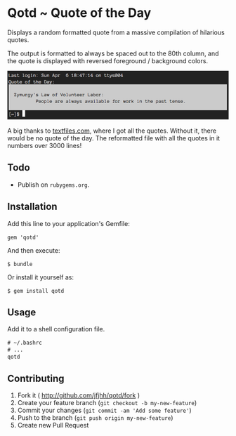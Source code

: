 # Qotd ~ Quote of the Day

Displays a random formatted quote from a massive compilation of hilarious
quotes.

The output is formatted to always be spaced out to the 80th column, and the
quote is displayed with reversed foreground / background colors.

![screenshot](screenshot/screenshot.png)

A big thanks to [textfiles.com](textfiles.com), where I got all the quotes.
Without it, there would be no quote of the day. The reformatted file with all
the quotes in it numbers over 3000 lines!

## Todo

- Publish on `rubygems.org`.

## Installation

Add this line to your application's Gemfile:

    gem 'qotd'

And then execute:

    $ bundle

Or install it yourself as:

    $ gem install qotd

## Usage

Add it to a shell configuration file.

    # ~/.bashrc
    # ...
    qotd

## Contributing

1. Fork it ( http://github.com/jfjhh/qotd/fork )
2. Create your feature branch (`git checkout -b my-new-feature`)
3. Commit your changes (`git commit -am 'Add some feature'`)
4. Push to the branch (`git push origin my-new-feature`)
5. Create new Pull Request


